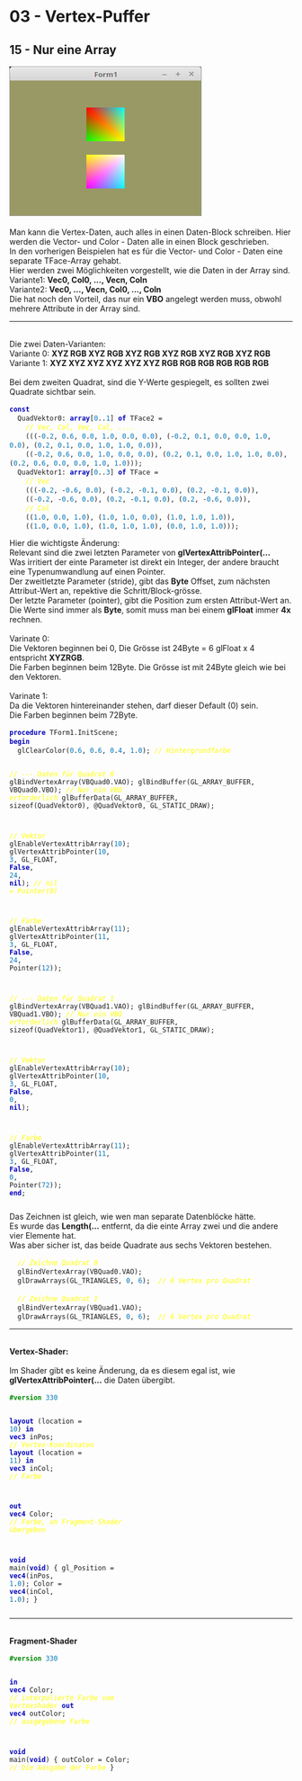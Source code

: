 <!DOCTYPE html>
<html>
    <b><h1>03 - Vertex-Puffer</h1></b>
    <b><h2>15 - Nur eine Array</h2></b>
<img src="image.png" alt="Selfhtml"><br><br>
Man kann die Vertex-Daten, auch alles in einen Daten-Block schreiben. Hier werden die Vector- und Color - Daten alle in einen Block geschrieben.<br>
In den vorherigen Beispielen hat es für die Vector- und  Color - Daten eine separate TFace-Array gehabt.<br>
Hier werden zwei Möglichkeiten vorgestellt, wie die Daten in der Array sind.<br>
Variante1: <b>Vec0, Col0, ..., Vecn, Coln</b><br>
Variante2: <b>Vec0, ..., Vecn, Col0, ..., Coln</b><br>
Die hat noch den Vorteil, das nur ein <b>VBO</b> angelegt werden muss, obwohl mehrere Attribute in der Array sind.<br>
<hr><br>
Die zwei Daten-Varianten:<br>
Variante 0: <b>XYZ RGB XYZ RGB XYZ RGB XYZ RGB XYZ RGB XYZ RGB</b><br>
Variante 1: <b>XYZ XYZ XYZ XYZ XYZ XYZ RGB RGB RGB RGB RGB RGB</b><br>
<br>
Bei dem zweiten Quadrat, sind die Y-Werte gespiegelt, es sollten zwei Quadrate sichtbar sein.<br>
<pre><code><b><font color="0000BB">const</font></b>
  QuadVektor0: <b><font color="0000BB">array</font></b>[<font color="#0077BB">0</font>..<font color="#0077BB">1</font>] <b><font color="0000BB">of</font></b> TFace2 =
    <i><font color="#FFFF00">// Vec, Col, Vec, Col, ....</font></i>
    (((-<font color="#0077BB">0</font>.<font color="#0077BB">2</font>, <font color="#0077BB">0</font>.<font color="#0077BB">6</font>, <font color="#0077BB">0</font>.<font color="#0077BB">0</font>, <font color="#0077BB">1</font>.<font color="#0077BB">0</font>, <font color="#0077BB">0</font>.<font color="#0077BB">0</font>, <font color="#0077BB">0</font>.<font color="#0077BB">0</font>), (-<font color="#0077BB">0</font>.<font color="#0077BB">2</font>, <font color="#0077BB">0</font>.<font color="#0077BB">1</font>, <font color="#0077BB">0</font>.<font color="#0077BB">0</font>, <font color="#0077BB">0</font>.<font color="#0077BB">0</font>, <font color="#0077BB">1</font>.<font color="#0077BB">0</font>, <font color="#0077BB">0</font>.<font color="#0077BB">0</font>), (<font color="#0077BB">0</font>.<font color="#0077BB">2</font>, <font color="#0077BB">0</font>.<font color="#0077BB">1</font>, <font color="#0077BB">0</font>.<font color="#0077BB">0</font>, <font color="#0077BB">1</font>.<font color="#0077BB">0</font>, <font color="#0077BB">1</font>.<font color="#0077BB">0</font>, <font color="#0077BB">0</font>.<font color="#0077BB">0</font>)),
    ((-<font color="#0077BB">0</font>.<font color="#0077BB">2</font>, <font color="#0077BB">0</font>.<font color="#0077BB">6</font>, <font color="#0077BB">0</font>.<font color="#0077BB">0</font>, <font color="#0077BB">1</font>.<font color="#0077BB">0</font>, <font color="#0077BB">0</font>.<font color="#0077BB">0</font>, <font color="#0077BB">0</font>.<font color="#0077BB">0</font>), (<font color="#0077BB">0</font>.<font color="#0077BB">2</font>, <font color="#0077BB">0</font>.<font color="#0077BB">1</font>, <font color="#0077BB">0</font>.<font color="#0077BB">0</font>, <font color="#0077BB">1</font>.<font color="#0077BB">0</font>, <font color="#0077BB">1</font>.<font color="#0077BB">0</font>, <font color="#0077BB">0</font>.<font color="#0077BB">0</font>), (<font color="#0077BB">0</font>.<font color="#0077BB">2</font>, <font color="#0077BB">0</font>.<font color="#0077BB">6</font>, <font color="#0077BB">0</font>.<font color="#0077BB">0</font>, <font color="#0077BB">0</font>.<font color="#0077BB">0</font>, <font color="#0077BB">1</font>.<font color="#0077BB">0</font>, <font color="#0077BB">1</font>.<font color="#0077BB">0</font>)));
  QuadVektor1: <b><font color="0000BB">array</font></b>[<font color="#0077BB">0</font>..<font color="#0077BB">3</font>] <b><font color="0000BB">of</font></b> TFace =
    <i><font color="#FFFF00">// Vec</font></i>
    (((-<font color="#0077BB">0</font>.<font color="#0077BB">2</font>, -<font color="#0077BB">0</font>.<font color="#0077BB">6</font>, <font color="#0077BB">0</font>.<font color="#0077BB">0</font>), (-<font color="#0077BB">0</font>.<font color="#0077BB">2</font>, -<font color="#0077BB">0</font>.<font color="#0077BB">1</font>, <font color="#0077BB">0</font>.<font color="#0077BB">0</font>), (<font color="#0077BB">0</font>.<font color="#0077BB">2</font>, -<font color="#0077BB">0</font>.<font color="#0077BB">1</font>, <font color="#0077BB">0</font>.<font color="#0077BB">0</font>)),
    ((-<font color="#0077BB">0</font>.<font color="#0077BB">2</font>, -<font color="#0077BB">0</font>.<font color="#0077BB">6</font>, <font color="#0077BB">0</font>.<font color="#0077BB">0</font>), (<font color="#0077BB">0</font>.<font color="#0077BB">2</font>, -<font color="#0077BB">0</font>.<font color="#0077BB">1</font>, <font color="#0077BB">0</font>.<font color="#0077BB">0</font>), (<font color="#0077BB">0</font>.<font color="#0077BB">2</font>, -<font color="#0077BB">0</font>.<font color="#0077BB">6</font>, <font color="#0077BB">0</font>.<font color="#0077BB">0</font>)),
    <i><font color="#FFFF00">// Col</font></i>
    ((<font color="#0077BB">1</font>.<font color="#0077BB">0</font>, <font color="#0077BB">0</font>.<font color="#0077BB">0</font>, <font color="#0077BB">1</font>.<font color="#0077BB">0</font>), (<font color="#0077BB">1</font>.<font color="#0077BB">0</font>, <font color="#0077BB">1</font>.<font color="#0077BB">0</font>, <font color="#0077BB">0</font>.<font color="#0077BB">0</font>), (<font color="#0077BB">1</font>.<font color="#0077BB">0</font>, <font color="#0077BB">1</font>.<font color="#0077BB">0</font>, <font color="#0077BB">1</font>.<font color="#0077BB">0</font>)),
    ((<font color="#0077BB">1</font>.<font color="#0077BB">0</font>, <font color="#0077BB">0</font>.<font color="#0077BB">0</font>, <font color="#0077BB">1</font>.<font color="#0077BB">0</font>), (<font color="#0077BB">1</font>.<font color="#0077BB">0</font>, <font color="#0077BB">1</font>.<font color="#0077BB">0</font>, <font color="#0077BB">1</font>.<font color="#0077BB">0</font>), (<font color="#0077BB">0</font>.<font color="#0077BB">0</font>, <font color="#0077BB">1</font>.<font color="#0077BB">0</font>, <font color="#0077BB">1</font>.<font color="#0077BB">0</font>)));</pre></code>
Hier die wichtigste Änderung:<br>
Relevant sind die zwei letzten Parameter von <b>glVertexAttribPointer(...</b><br>
Was irritiert der einte Parameter ist direkt ein Integer, der andere braucht eine Typenumwandlung auf einen Pointer.<br>
Der zweitletzte Parameter (stride), gibt das <b>Byte</b> Offset, zum nächsten Attribut-Wert an, repektive die Schritt/Block-grösse.<br>
Der letzte Parameter (pointer), gibt die Position zum ersten Attribut-Wert an.<br>
Die Werte sind immer als <b>Byte</b>, somit muss man bei einem <b>glFloat</b> immer <b>4x</b> rechnen.<br>
<br>
Varinate 0:<br>
Die Vektoren beginnen bei 0, Die Grösse ist 24Byte = 6 glFloat x 4 entspricht <b>XYZRGB</b>.<br>
Die Farben beginnen beim 12Byte. Die Grösse ist mit 24Byte gleich wie bei den Vektoren.<br>
<br>
Varinate 1:<br>
Da die Vektoren hintereinander stehen, darf dieser Default (0) sein.<br>
Die Farben beginnen beim 72Byte.<br>
<pre><code><b><font color="0000BB">procedure</font></b> TForm1.InitScene;
<b><font color="0000BB">begin</font></b>
  glClearColor(<font color="#0077BB">0</font>.<font color="#0077BB">6</font>, <font color="#0077BB">0</font>.<font color="#0077BB">6</font>, <font color="#0077BB">0</font>.<font color="#0077BB">4</font>, <font color="#0077BB">1</font>.<font color="#0077BB">0</font>); <i><font color="#FFFF00">// Hintergrundfarbe</font></i>

  <i><font color="#FFFF00">// --- Daten für Quadrat 0</font></i>
  glBindVertexArray(VBQuad0.VAO);
  glBindBuffer(GL_ARRAY_BUFFER, VBQuad0.VBO); <i><font color="#FFFF00">// Nur ein VBO erforderlich</font></i>
  glBufferData(GL_ARRAY_BUFFER, sizeof(QuadVektor0), @QuadVektor0, GL_STATIC_DRAW);

  <i><font color="#FFFF00">// Vektor</font></i>
  glEnableVertexAttribArray(<font color="#0077BB">10</font>);
  glVertexAttribPointer(<font color="#0077BB">10</font>, <font color="#0077BB">3</font>, GL_FLOAT, <b><font color="0000BB">False</font></b>, <font color="#0077BB">24</font>, <b><font color="0000BB">nil</font></b>);  <i><font color="#FFFF00">// nil = Pointer(0)</font></i>

  <i><font color="#FFFF00">// Farbe</font></i>
  glEnableVertexAttribArray(<font color="#0077BB">11</font>);
  glVertexAttribPointer(<font color="#0077BB">11</font>, <font color="#0077BB">3</font>, GL_FLOAT, <b><font color="0000BB">False</font></b>, <font color="#0077BB">24</font>, Pointer(<font color="#0077BB">12</font>));

  <i><font color="#FFFF00">// --- Daten für Quadrat 1</font></i>
  glBindVertexArray(VBQuad1.VAO);
  glBindBuffer(GL_ARRAY_BUFFER, VBQuad1.VBO); <i><font color="#FFFF00">// Nur ein VBO erforderlich</font></i>
  glBufferData(GL_ARRAY_BUFFER, sizeof(QuadVektor1), @QuadVektor1, GL_STATIC_DRAW);

  <i><font color="#FFFF00">// Vektor</font></i>
  glEnableVertexAttribArray(<font color="#0077BB">10</font>);
  glVertexAttribPointer(<font color="#0077BB">10</font>, <font color="#0077BB">3</font>, GL_FLOAT, <b><font color="0000BB">False</font></b>, <font color="#0077BB">0</font>, <b><font color="0000BB">nil</font></b>);

  <i><font color="#FFFF00">// Farbe</font></i>
  glEnableVertexAttribArray(<font color="#0077BB">11</font>);
  glVertexAttribPointer(<font color="#0077BB">11</font>, <font color="#0077BB">3</font>, GL_FLOAT, <b><font color="0000BB">False</font></b>, <font color="#0077BB">0</font>, Pointer(<font color="#0077BB">72</font>));
<b><font color="0000BB">end</font></b>;</pre></code>
Das Zeichnen ist gleich, wie wen man separate Datenblöcke hätte. <br>
Es wurde das <b>Length(...</b> entfernt, da die einte Array zwei und die andere vier Elemente hat.<br>
Was aber sicher ist, das beide Quadrate aus sechs Vektoren bestehen.<br>
<pre><code>  <i><font color="#FFFF00">// Zeichne Quadrat 0</font></i>
  glBindVertexArray(VBQuad0.VAO);
  glDrawArrays(GL_TRIANGLES, <font color="#0077BB">0</font>, <font color="#0077BB">6</font>);  <i><font color="#FFFF00">// 6 Vertex pro Quadrat</font></i>

  <i><font color="#FFFF00">// Zeichne Quadrat 1</font></i>
  glBindVertexArray(VBQuad1.VAO);
  glDrawArrays(GL_TRIANGLES, <font color="#0077BB">0</font>, <font color="#0077BB">6</font>);  <i><font color="#FFFF00">// 6 Vertex pro Quadrat</font></i></pre></code>
<hr><br>
<b>Vertex-Shader:</b><br>
<br>
Im Shader gibt es keine Änderung, da es diesem egal ist, wie <b>glVertexAttribPointer(...</b> die Daten übergibt.<br>
<pre><code><b><font color="#008800">#version</font></b> <font color="#0077BB">330</font>

<b><font color="0000BB">layout</font></b> (location = <font color="#0077BB">10</font>) <b><font color="0000BB">in</font></b> <b><font color="0000BB">vec3</font></b> inPos; <i><font color="#FFFF00">// Vertex-Koordinaten</font></i>
<b><font color="0000BB">layout</font></b> (location = <font color="#0077BB">11</font>) <b><font color="0000BB">in</font></b> <b><font color="0000BB">vec3</font></b> inCol; <i><font color="#FFFF00">// Farbe</font></i>

<b><font color="0000BB">out</font></b> <b><font color="0000BB">vec4</font></b> Color;                       <i><font color="#FFFF00">// Farbe, an Fragment-Shader übergeben</font></i>

<b><font color="0000BB">void</font></b> main(<b><font color="0000BB">void</font></b>)
{
  gl_Position = <b><font color="0000BB">vec4</font></b>(inPos, <font color="#0077BB">1</font>.<font color="#0077BB">0</font>);
  Color = <b><font color="0000BB">vec4</font></b>(inCol, <font color="#0077BB">1</font>.<font color="#0077BB">0</font>);
}
</pre></code>
<hr><br>
<b>Fragment-Shader</b><br>
<pre><code><b><font color="#008800">#version</font></b> <font color="#0077BB">330</font>

<b><font color="0000BB">in</font></b> <b><font color="0000BB">vec4</font></b> Color;      <i><font color="#FFFF00">// interpolierte Farbe vom Vertexshader</font></i>
<b><font color="0000BB">out</font></b> <b><font color="0000BB">vec4</font></b> outColor;  <i><font color="#FFFF00">// ausgegebene Farbe</font></i>

<b><font color="0000BB">void</font></b> main(<b><font color="0000BB">void</font></b>)
{
  outColor = Color; <i><font color="#FFFF00">// Die Ausgabe der Farbe</font></i>
}
</pre></code>

</html>
